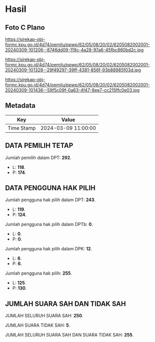 # Hasil

## Foto C Plano

https://sirekap-obj-formc.kpu.go.id/4d74/pemilu/ppwp/62/05/08/20/02/6205082002001-20240309-101206--8746dd09-119c-4a28-97a6-45fbc860bd2c.jpg

https://sirekap-obj-formc.kpu.go.id/4d74/pemilu/ppwp/62/05/08/20/02/6205082002001-20240309-101328--29f49297-39ff-4381-856f-93b88985f03d.jpg

https://sirekap-obj-formc.kpu.go.id/4d74/pemilu/ppwp/62/05/08/20/02/6205082002001-20240309-101436--59f5c09f-0a63-4f47-8ee7-cc215ffc0e03.jpg


## Metadata

| Key        | Value               |
| ---------- | ------------------- |
| Time Stamp | 2024-03-09 11:00:00 |


## DATA PEMILIH TETAP

Jumlah pemilih dalam DPT: **292**.
 * L: **118**.
 * P: **174**.

## DATA PENGGUNA HAK PILIH

Jumlah pengguna hak pilih dalam DPT: **243**.
 * L: **119**.
 * P: **124**.

Jumlah pengguna hak pilih dalam DPTb: **0**.
 * L: **0**.
 * P: **0**.

Jumlah pengguna hak pilih dalam DPK: **12**.
 * L: **6**.
 * P: **6**.

Jumlah pengguna hak pilih: **255**.
 * L: **125**.
 * P: **130**.

## JUMLAH SUARA SAH DAN TIDAK SAH

JUMLAH SELURUH SUARA SAH: **250**.

JUMLAH SUARA TIDAK SAH: **5**.

JUMLAH SELURUH SUARA SAH DAN SUARA TIDAK SAH: **255**.


